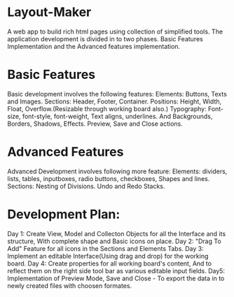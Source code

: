 # Layout-Maker
A web app to build rich html pages using collection of simplified tools.
The application development is divided in to two phases. Basic Features Implementation and the Advanced features implementation.

# Basic Features
Basic development involves the following features:
Elements: Buttons, Texts and Images.
Sections: Header, Footer, Container.
Positions: Height, Width, Float, Overflow.(Resizable through working board also.)
Typography: Font-size, font-style, font-weight, Text aligns, underlines.
And Backgrounds, Borders, Shadows, Effects.
Preview, Save and Close actions.

# Advanced Features
Advanced Development involves following more feature:
Elements: dividers, lists, tables, inputboxes, radio buttons, checkboxes, Shapes and lines.
Sections: Nesting of Divisions.
Undo and Redo Stacks.

# Development Plan:
Day 1: Create View, Model and Collecton Objects for all the Interface and its structure, With complete shape and Basic icons on place.
Day 2: "Drag To Add" Feature for all icons in the Sections and Elements Tabs.
Day 3: Implement an editable Interface(Using drag and drop) for the working board.
Day 4: Create properties for all working board's content, And to reflect them on the right side tool bar as various editable input fields.
Day5: Implementation of Preview Mode, Save and Close - To export the data in to newly created files with choosen formates.
